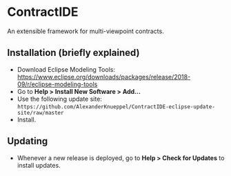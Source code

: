 # ContractIDE

An extensible framework for multi-viewpoint contracts.

## Installation (briefly explained)

* Download Eclipse Modeling Tools: https://www.eclipse.org/downloads/packages/release/2018-09/r/eclipse-modeling-tools
* Go to **Help > Install New Software > Add...**
* Use the following update site: `https://github.com/AlexanderKnueppel/ContractIDE-eclipse-update-site/raw/master`
* Install.

## Updating

* Whenever a new release is deployed, go to **Help > Check for Updates** to install updates.
